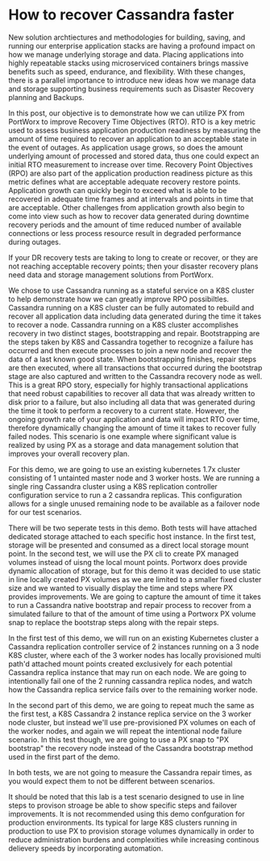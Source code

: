 # How to recover Cassandra faster

New solution archtiectures and methodologies for building, saving, and running our enterprise application stacks are having a profound impact on how we manage underlying storage and data.  Placing applications into highly repeatable stacks using microserviced containers brings massive benefits such as speed, endurance, and flexibility.  With these changes, there is a parallel importance to introduce new ideas how we manage data and storage supporting business requirements such as Disaster Recovery planning and Backups.  

In this post, our objective is to demonstrate how we can utilize PX from PortWorx to improve Recovery Time Objectives (RTO).  RTO is a key metric used to assess business application production readiness by measuring the amount of time required to recover an application to an acceptable state in the event of outages.    As application usage grows, so does the amount underlying amount of processed and stored data, thus one could expect an initial RTO measurement to increase over time.  Recovery Point Objectives (RPO) are also part of the application production readiness picture as this metric defines what are acceptable adequate recovery restore points.  Application growth can quickly begin to exceed what is able to be recovered in adequate time frames and at intervals and points in time that are acceptable. Other challenges from application growth also begin to come into view such as how to recover data generated during downtime recovery periods and the amount of time reduced number of available connections or less process resource result in degraded performance during outages.  

If your DR recovery tests are taking to long to create or recover, or they are not reaching acceptable recovery points; then your disaster recovery plans need data and storage management solutions from PortWorx.   

We chose to use Cassandra running as a stateful service on a K8S cluster to help demonstrate how we can greatly improve RPO possibiltles.  Cassandra running on a K8S cluster can be fully automated to rebuild and recover all application data including data generated during the time it takes to recover a node.   Cassandra running on a K8S cluster accomplishes recovery in two distinct stages, bootstrapping and repair.   Bootstrapping are the steps taken by K8S and Cassandra together to recognize a failure has occurred and then execute processes to join a new node and recover the data of a last known good state.   When bootstrapping finishes, repair steps are then executed, where all transactions that occurred during the bootstrap stage are also captured and written to the Cassandra recovery node as well.   This is a great RPO story, especially for highly transactional applications that need robust capabilities to recover all data that was already written to disk prior to a failure, but also including all data that was generated during the time it took to perform a recovery to a current state.  However, the ongoing growth rate of your application and data will impact RTO over time, therefore dynamically changing the amount of time it takes to recover fully failed nodes.  This scenario is one example where significant value is realized by using PX as a storage and data management solution that improves your overall recovery plan.   

For this demo, we are going to use an existing kubernetes 1.7x cluster consisting of 1 untainted master node and 3 worker hosts.  We are running a single ring Cassandra cluster using a K8S replication controller configuration service to run a 2 cassandra replicas.  This configuration allows for a single unused remaining node to be available as a failover node for our test scenarios.  

There will be two seperate tests in this demo.  Both tests will have attached dedicated storage attached to each specific host instance.  In the first test, storage will be presented and consumed as a direct local storage mount point.  In the second test, we will use the PX cli to create PX managed volumes instead of uisng the local mount points.  Portworx does provide dynamic allocation of storage, but for this demo it was decided to use static in line locally created PX volumes as we are limited to a smaller fixed cluster size and we wanted to visually display the time and steps where PX provides improvements.   We are going to capture the amount of time it takes to run a Cassandra native bootstrap and repair process to recover from a simulated failure to that of the amount of time using a Portworx PX volume snap to replace the bootstrap steps along with the repair steps.  

In the first test of this demo, we will run on an existing Kubernetes cluster a Cassandra replication controller service of 2 instances running on a 3 node K8S cluster, where each of the 3 worker nodes has locally provisioned multi path'd attached mount points created exclusively for each potential Cassandra replica instance that may run on each node.  We are going to intentionally fail one of the 2 running cassandra replica nodes, and watch how the Cassandra replica service fails over to the remaining worker node.   

In the second part of this demo, we are going to repeat much the same as the first test, a K8S Cassandra 2 instance replica service on the 3 worker node cluster, but instead we'll use pre-provisioned PX volumes on each of the worker nodes, and again we will repeat the intentional node failure scenario. In this test though, we are going to use a PX snap to "PX bootstrap" the recovery node instead of the Cassandra bootstrap method used in the first part of the demo.  

In both tests, we are not going to measure the Cassandra repair times, as you would expect them to not be different between scenarios.      

It should be noted that this lab is a test scenario designed to use in line steps to provison stroage be able to show specific steps and failover improvements.  It is not recommended using this demo confguration for production environments.  Its typical for large K8S clusters running in production to use PX to provision storage volumes dynamically in order to reduce administration burdens and complexities while increasing continous delievery speeds by incorporating automation.  



